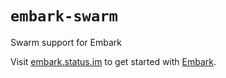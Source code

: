 # `embark-swarm`

Swarm support for Embark

Visit [embark.status.im](https://embark.status.im/) to get started with [Embark](https://github.com/embark-framework/embark).
